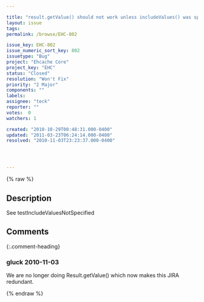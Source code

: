 ```yaml
---

title: "result.getValue() should not work unless includeValues() was specified. "
layout: issue
tags: 
permalink: /browse/EHC-802

issue_key: EHC-802
issue_numeric_sort_key: 802
issuetype: "Bug"
project: "Ehcache Core"
project_key: "EHC"
status: "Closed"
resolution: "Won't Fix"
priority: "2 Major"
components: ""
labels: 
assignee: "teck"
reporter: ""
votes:  0
watchers: 1

created: "2010-10-29T00:48:31.000-0400"
updated: "2011-03-23T06:24:14.000-0400"
resolved: "2010-11-03T23:23:37.000-0400"




---
```


{% raw %}

## Description

<div markdown="1" class="description">

See testIncludeValuesNotSpecified

</div>

## Comments


{:.comment-heading}
### **gluck** <span class="date">2010-11-03</span>

<div markdown="1" class="comment">

We are no longer doing Result.getValue() which now makes this JIRA redundant.

</div>



{% endraw %}
